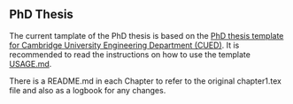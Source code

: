 PhD Thesis
---

The current tamplate of the PhD thesis is based on the
[PhD thesis template for Cambridge University Engineering Department (CUED)](https://github.com/kks32/phd-thesis-template).
It is recommended to read the instructions on how to use the template
[USAGE.md](https://github.com/mxochicale/phd-thesis/blob/master/USAGE.md).


There is a README.md in each Chapter to refer to the original chapter1.tex file
and also as a logbook for any changes.
